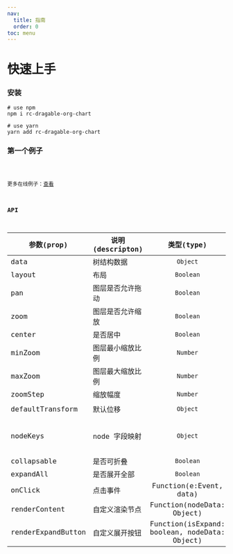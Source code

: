 ```yaml
---
nav:
  title: 指南
  order: 0
toc: menu
---
```


# 快速上手

### 安装

```
# use npm
npm i rc-dragable-org-chart

# use yarn
yarn add rc-dragable-org-chart
```

### 第一个例子

<code src="../examples/basic.jsx">

更多在线例子：[查看](/demo)

### API

| 参数(prop) | 说明(descripton) | 类型(type) | 默认值(default) |
| --- | --- | :-: | :-: |
| data | 树结构数据 | `Object` | {} |
| layout | 布局 | `Boolean` | `false` |
| pan | 图层是否允许拖动 | `Boolean` | `true` |
| zoom | 图层是否允许缩放 | `Boolean` | `true` |
| center | 是否居中 | `Boolean` | `true` |
| minZoom | 图层最小缩放比例 | `Number` | `0.1` |
| maxZoom | 图层最大缩放比例 | `Number` | `2` |
| zoomStep | 缩放幅度 | `Number` | `0.1` |
| defaultTransform | 默认位移 | `Object` | `{x: 0, y: 0}` |
| nodeKeys | node 字段映射 | `Object` | `{label: 'label', expand: '_expand' }` |
| collapsable | 是否可折叠 | `Boolean` | `false` |
| expandAll | 是否展开全部 | `Boolean` | `true` |
| onClick | 点击事件 | Function(e:Event, data) |
| renderContent | 自定义渲染节点 | Function(nodeData: Object) |
| renderExpandButton | 自定义展开按钮 | Function(isExpand: boolean, nodeData: Object) |
